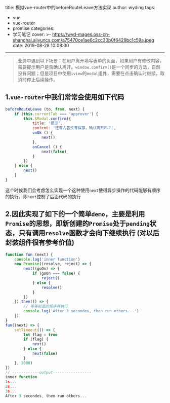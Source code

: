 title: 模拟vue-router中的beforeRouteLeave方法实现
author: wyding
tags:
  - vue
  - vue-router
  - promise
categories:
  - 学习笔记
cover: >-
  https://wyd-mages.oss-cn-shanghai.aliyuncs.com/a75470ce1ae6c2cc30b0f6429bc1c59a.jpeg
date: 2019-08-28 10:08:00
---
> 业务中遇到以下场景：在用户离开填写表单的页面，如果用户有修改内容，需要提示用户是否确认离开。`window.confirm()`是一个同步的方法，自然没有问题；但是项目中使用`iview`的`modal`组件，需要在点击确认时继续，取消时停止后续操作。

<!-- more -->
## 1.`vue-router`中我们常常会使用如下代码
```js
beforeRouteLeave (to, from, next) {
    if (this.currentTab === 'approver') {
        this.$Modal.confirm({
            title: '提示',
            content: '还有内容没有保存，确认离开吗？',
            onOk () {
                next()
            },
            onCancel () {
                next(false)
            }
        })
    } else {
        next()
    }
}
```
这个时候我们会考虑怎么实现一个这种使用`next`使得异步操作的代码能够有顺序的执行，即`next`控制了后面代码的执行


## 2.因此实现了如下的一个简单`demo`，主要是利用`Promise`的思想，即新创建的`Promise`处于`pending`状态，只有调用`resolve`函数才会向下继续执行 **(对以后封装组件很有参考价值)**
```js
function fun (next) {
    console.log('inner function')
    new Promise((resolve, reject) => {
        next((goOn) => {
            if (goOn === false) {
                reject()
            } else {
                resolve()
            }
        })
    }).then(() => {
        // 等等前面的程序再执行
        console.log('After 3 secondes, then run others...')
    })
}
fun((next) => {
    setTimeout(() => {
        let flag = true
        if (flag) {
            next()
        } else {
            next(false)
        }
    }, 3000)
})
// ------------output-----------------
inner function
1s...
2s...
3s...
After 3 secondes, then run others...
```